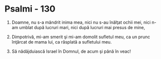 # Psalmi - 130

1. Doamne, nu s-a mândrit inima mea, nici nu s-au înălţat ochii mei, nici n-am umblat după lucruri mari, nici după lucruri mai presus de mine, 

2. Dimpotrivă, mi-am smerit şi mi-am domolit sufletul meu, ca un prunc înţărcat de mama lui, ca răsplată a sufletului meu. 

3. Să nădăjduiască Israel în Domnul, de acum şi până în veac! 

